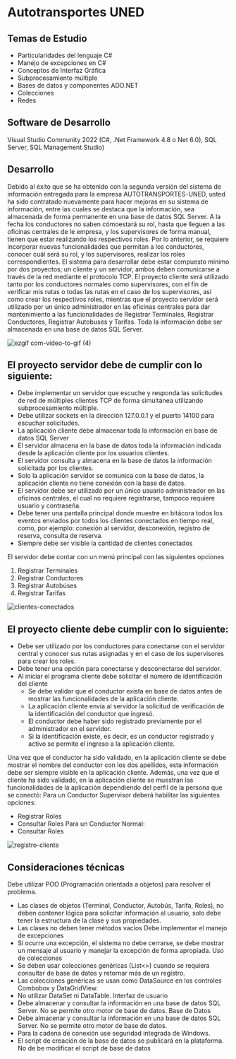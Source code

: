 # Autotransportes UNED #
## Temas de Estudio ##
* Particularidades del lenguaje C#
* Manejo de excepciones en C#
* Conceptos de Interfaz Gráfica
* Subprocesamiento múltiple
* Bases de datos y componentes ADO.NET
* Colecciones
* Redes
## Software de Desarrollo ##
Visual Studio Community 2022 (C#, .Net Framework 4.8 o Net 6.0), SQL Server, SQL Management Studio) 
## Desarrollo ##
Debido al éxito que se ha obtenido con la segunda versión del sistema de información entregada para la empresa AUTOTRANSPORTES-UNED, usted ha sido contratado nuevamente para hacer mejoras en su sistema de información, entre las cuales se destaca que la información, sea almacenada de forma permanente en una base de datos SQL Server. A la fecha los conductores no saben cómoestará su rol, hasta que lleguen a las oficinas centrales de le empresa, y los supervisores de forma manual, tienen que estar realizando los respectivos roles. 
Por lo anterior, se requiere incorporar nuevas funcionalidades que permitan a los conductores, conocer cuál será su rol, y los supervisores, realizar los roles correspondientes.
El sistema para desarrollar debe estar compuesto mínimo por dos proyectos; un cliente y un servidor, ambos deben comunicarse a través de la red mediante el protocolo TCP. 
El proyecto cliente será utilizado tanto por los conductores normales como supervisores, con el fin de verificar mis rutas o todas las rutas en el caso de los supervisores, así como crear los respectivos roles, mientras que el proyecto servidor será utilizado por un único administrador en las oficinas centrales para dar mantenimiento a las funcionalidades de Registrar Terminales, Registrar Conductores, Registrar Autobuses y Tarifas. Toda la información debe ser almacenada en una base de datos SQL Server.

![ezgif com-video-to-gif (4)](https://github.com/josuecross/dotnet-autotransportes-UNED/assets/85675115/fdb2e2a0-baf5-45da-99fe-8890a7f9b54a)


## El proyecto servidor debe de cumplir con lo siguiente: ##
- Debe implementar un servidor que escuche y responda las solicitudes de red de múltiples clientes
TCP de forma simultánea utilizando subprocesamiento múltiple.
- Debe utilizar sockets en la dirección 127.0.0.1 y el puerto 14100 para escuchar solicitudes.
- La aplicación cliente debe almacenar toda la información en base de datos SQL Server
- El servidor almacena en la base de datos toda la información indicada desde la aplicación cliente
por los usuarios clientes.
- El servidor consulta y almacena en la base de datos la información solicitada por los clientes.
- Solo la aplicación servidor se comunica con la base de datos, la aplicación cliente no tiene
conexión con la base de datos.
- El servidor debe ser utilizado por un único usuario administrador en las oficinas centrales, el cual
no requiere registrarse, tampoco requiere usuario y contraseña.
- Debe tener una pantalla principal donde muestre en bitácora todos los eventos enviados por
todos los clientes conectados en tiempo real, como, por ejemplo: conexión al servidor,
desconexión, registro de reserva, consulta de reserva.
- Siempre debe ser visible la cantidad de clientes conectados
  
El servidor debe contar con un menú principal con las siguientes opciones
1. Registrar Terminales
2. Registrar Conductores
3. Registrar Autobúses
4. Registrar Tarifas

![clientes-conectados](https://github.com/josuecross/dotnet-autotransportes-UNED/assets/85675115/a6ac1956-69dc-4b16-873e-f896e5f9d214)


## El proyecto cliente debe cumplir con lo siguiente: ##
- Debe ser utilizado por los conductores para conectarse con el servidor central y conocer sus rutas asignadas y en el caso de los supervisores para crear los roles.
- Debe tener una opción para conectarse y desconectarse del servidor.
- Al iniciar el programa cliente debe solicitar el número de identificación del cliente
  * Se debe validar que el conductor exista en base de datos antes de mostrar las funcionalidades de la aplicación cliente.
  * La aplicación cliente envía al servidor la solicitud de verificación de la identificación del conductor que ingresó.
  * El conductor debe haber sido registrado previamente por el administrador en el servidor.
  * Si la identificación existe, es decir, es un conductor registrado y activo se permite el ingreso a la aplicación cliente.

Una vez que el conductor ha sido validado, en la aplicación cliente se debe mostrar el nombre del conductor con los dos apellidos, esta información debe ser siempre visible en la aplicación cliente. Además, una vez que el cliente ha sido validado, en la aplicación cliente se muestran las funcionalidades de la aplicación dependiendo del perfil de la persona que se conectó:
Para un Conductor Supervisor deberá habilitar las siguientes opciones:
- Registrar Roles
- Consultar Roles
Para un Conductor Normal:
- Consultar Roles

![registro-cliente](https://github.com/josuecross/dotnet-autotransportes-UNED/assets/85675115/714e2710-b66f-48d8-afb4-9de2ff3de780)


## Consideraciones técnicas ##
Debe utilizar POO (Programación orientada a objetos) para resolver el problema.
- Las clases de objetos (Terminal, Conductor, Autobús, Tarifa, Roles), no deben contener lógica
para solicitar información al usuario, solo debe tener la estructura de la clase y sus propiedades.
- Las clases no deben tener métodos vacíos
Debe implementar el manejo de excepciones
- Si ocurre una excepción, el sistema no debe cerrarse, se debe mostrar un mensaje al usuario y
manejar la excepción de forma apropiada.
Uso de colecciones
- Se deben usar colecciones genéricas (List<>) cuando se requiera consultar de base de datos y
retornar más de un registro.
- Las colecciones genéricas se usan como DataSource en los controles Combobox y
DataGridView.
- No utilizar DataSet ni DataTable.
Interfaz de usuario
- Debe almacenar y consultar la información en una base de datos SQL Server. No se permite otro
motor de base de datos.
Base de Datos
- Debe almacenar y consultar la información en una base de datos SQL Server. No se permite otro
motor de base de datos.
- Para la cadena de conexión use seguridad integrada de Windows.
- El script de creación de la base de datos se publicará en la plataforma. No de be modificar
el script de base de datos

